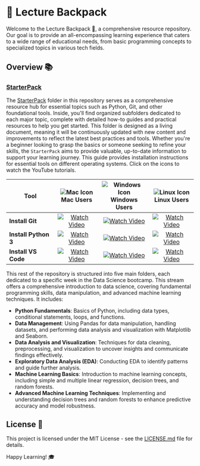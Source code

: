 # 🎒 Lecture Backpack

Welcome to the Lecture Backpack 🚀, a comprehensive resource repository. Our goal is to provide an all-encompassing learning experience that caters to a wide range of educational needs, from basic programming concepts to specialized topics in various tech fields.

## Overview 📚

### [StarterPack](StarterPack/)

The [StarterPack](StarterPack/) folder in this repository serves as a comprehensive resource hub for essential topics such as Python, Git, and other foundational tools. Inside, you'll find organized subfolders dedicated to each major topic, complete with detailed how-to guides and practical resources to help you get started. This folder is designed as a living document, meaning it will be continuously updated with new content and improvements to reflect the latest best practices and tools. Whether you're a beginner looking to grasp the basics or someone seeking to refine your skills, the `StarterPack` aims to provide valuable, up-to-date information to support your learning journey.
This guide provides installation instructions for essential tools on different operating systems. Click on the icons to watch the YouTube tutorials.

| Tool               | ![Mac Icon](https://img.icons8.com/color/48/000000/mac-os.png)<br> Mac Users | ![Windows Icon](https://img.icons8.com/color/48/000000/windows-10.png) <br>Windows Users | ![Linux Icon](https://img.icons8.com/color/48/000000/linux.png)<br> Linux Users |
|--------------------|:-------------------------------------------------------------------------------------------------:|:---------------------------------------------------------------------------------------------------------------:|:---------------------------------------------------------------------------------------------------------------:|
| **Install Git**    | [![Watch Video](https://img.youtube.com/vi/An27idB9JEk/0.jpg)](https://youtu.be/An27idB9JEk)       | [![Watch Video](https://img.youtube.com/vi/EA2EACFEy24/0.jpg)](https://youtu.be/EA2EACFEy24)                       | [![Watch Video](https://img.youtube.com/vi/xDFkpfgCc9g/0.jpg)](https://youtu.be/xDFkpfgCc9g)                       |
| **Install Python 3**| [![Watch Video](https://img.youtube.com/vi/49UvPYzWAIY/0.jpg)](https://youtu.be/49UvPYzWAIY)       | [![Watch Video](https://img.youtube.com/vi/UWkjSlzgaco/0.jpg)](https://youtu.be/UWkjSlzgaco)                       | [![Watch Video](https://img.youtube.com/vi/joNQhiMbhF0/0.jpg)](https://youtu.be/joNQhiMbhF0)                       |
| **Install VS Code** | [![Watch Video](https://img.youtube.com/vi/fF3bKKUT3CA/0.jpg)](https://youtu.be/fF3bKKUT3CA)       | [![Watch Video](https://img.youtube.com/vi/eo0AIDL62hg/0.jpg)](https://youtu.be/eo0AIDL62hg)                       | [![Watch Video](https://img.youtube.com/vi/ARu5TFncXsg/0.jpg)](https://youtu.be/ARu5TFncXsg)                       |


This rest of the repository is structured into five main folders, each dedicated to a specific week in the Data Science bootcamp. This stream offers a comprehensive introduction to data science, covering fundamental programming skills, data manipulation, and advanced machine learning techniques. It includes:

- **Python Fundamentals**: Basics of Python, including data types, conditional statements, loops, and functions.
- **Data Management**: Using Pandas for data manipulation, handling datasets, and performing data analysis and visualization with Matplotlib and Seaborn.
- **Data Analysis and Visualization**: Techniques for data cleaning, preprocessing, and visualization to uncover insights and communicate findings effectively.
- **Exploratory Data Analysis (EDA)**: Conducting EDA to identify patterns and guide further analysis.
- **Machine Learning Basics**: Introduction to machine learning concepts, including simple and multiple linear regression, decision trees, and random forests.
- **Advanced Machine Learning Techniques**: Implementing and understanding decision trees and random forests to enhance predictive accuracy and model robustness.

## License 📄

This project is licensed under the MIT License - see the [LICENSE.md](LICENSE) file for details.

Happy Learning! 🎓
 
